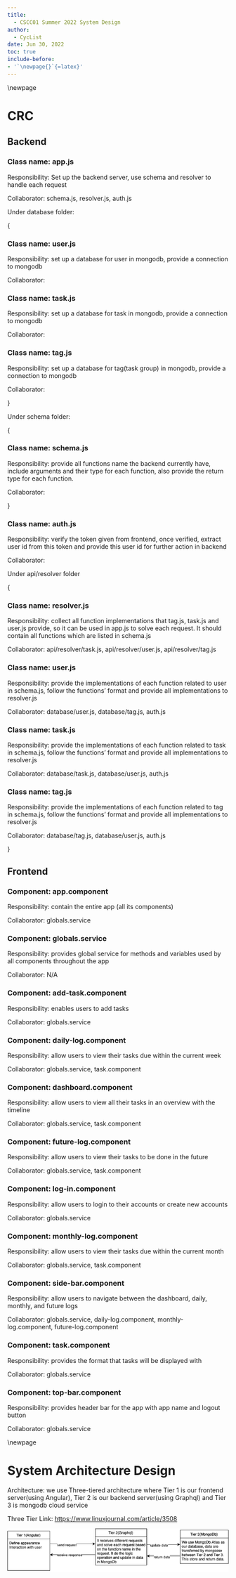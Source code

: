 ```yaml
---
title:
  - CSCC01 Summer 2022 System Design
author:
  - CycList
date: Jun 30, 2022
toc: true
include-before:
- '`\newpage{}`{=latex}'
---
```


\newpage

#  CRC

## Backend

### Class name: app.js

Responsibility: Set up the backend server, use schema and resolver to handle each request

Collaborator: schema.js, resolver.js, auth.js


Under database folder:

{

### Class name: user.js

Responsibility: set up a database for user in mongodb, provide a connection to mongodb

Collaborator: 

### Class name: task.js

Responsibility: set up a database for task in mongodb, provide a connection to mongodb

Collaborator: 

### Class name: tag.js

Responsibility: set up a database for tag(task group) in mongodb, provide a connection to mongodb

Collaborator: 

}


Under schema folder:

{

### Class name: schema.js

Responsibility: provide all functions name the backend currently have, include arguments and  their type for each function, also provide the return type for each function.

Collaborator:

}


### Class name: auth.js

Responsibility: verify the token given from frontend, once verified, extract user id from this token and provide this user id for further action in backend

Collaborator:


Under api/resolver folder

{

### Class name: resolver.js

Responsibility: collect all function implementations that tag.js, task.js and user.js provide, so it can be used in app.js to solve each request. It should contain all functions which are listed in schema.js

Collaborator: api/resolver/task.js, api/resolver/user.js, api/resolver/tag.js

### Class name: user.js

Responsibility: provide the implementations of each function related to user in schema.js, follow the functions’ format and provide all implementations to resolver.js

Collaborator: database/user.js, database/tag.js, auth.js

### Class name: task.js

Responsibility: provide the implementations of each function related to task in schema.js, follow the functions’ format and provide all implementations to resolver.js

Collaborator: database/task.js, database/user.js, auth.js

### Class name: tag.js

Responsibility: provide the implementations of each function related to tag in schema.js, follow the functions’ format and provide all implementations to resolver.js

Collaborator: database/tag.js, database/user.js, auth.js

}



## Frontend

### Component: app.component

Responsibility: contain the entire app (all its components)

Collaborator: globals.service

### Component: globals.service

Responsibility: provides global service for methods and variables used by all components throughout the app

Collaborator: N/A

### Component: add-task.component

Responsibility: enables users to add tasks

Collaborator: globals.service

### Component: daily-log.component

Responsibility: allow users to view their tasks due within the current week

Collaborator: globals.service, task.component

### Component: dashboard.component

Responsibility: allow users to view all their tasks in an overview with the timeline

Collaborator: globals.service, task.component

### Component: future-log.component

Responsibility: allow users to view their tasks to be done in the future

Collaborator: globals.service, task.component

### Component: log-in.component

Responsibility: allow users to login to their accounts or create new accounts

Collaborator: globals.service

### Component: monthly-log.component

Responsibility: allow users to view their tasks due within the current month

Collaborator: globals.service, task.component

### Component: side-bar.component

Responsibility: allow users to navigate between the dashboard, daily, monthly, and future logs 

Collaborator: globals.service, daily-log.component, monthly-log.component, future-log.component

### Component: task.component

Responsibility: provides the format that tasks will be displayed with

Collaborator: globals.service

### Component: top-bar.component

Responsibility: provides header bar for the app with app name and logout button

Collaborator: globals.service


\newpage

# System Architecture Design
Architecture: we use Three-tiered architecture where Tier 1 is our frontend server(using Angular), Tier 2 is our backend server(using Graphql) and Tier 3 is mongodb cloud service

Three Tier Link: https://www.linuxjournal.com/article/3508

![system architecture](./sys-archi.png)
